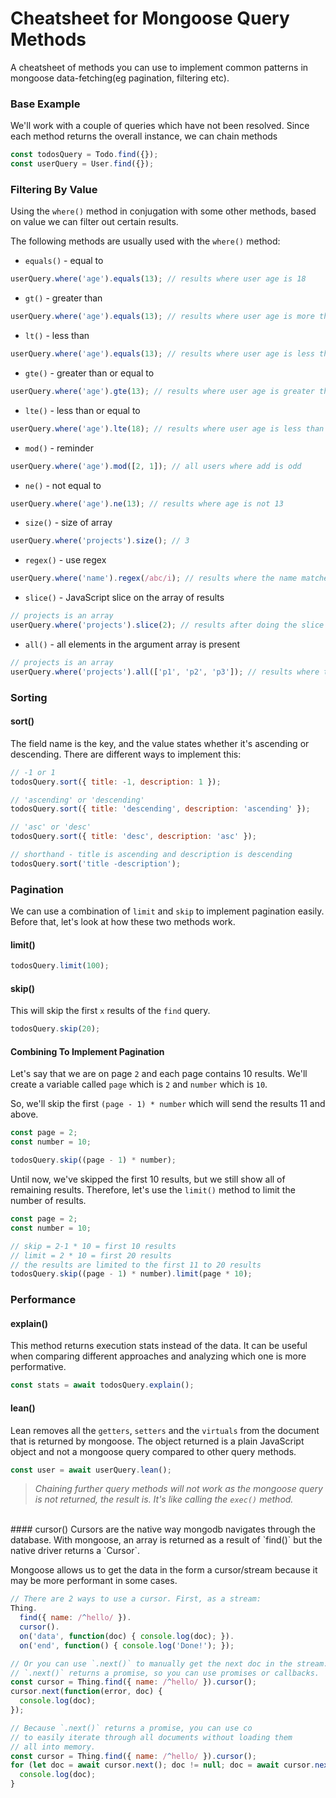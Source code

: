# Cheatsheet for Mongoose Query Methods
A cheatsheet of methods you can use to implement common patterns in mongoose data-fetching(eg pagination, filtering etc).

### Base Example
We'll work with a couple of queries which have not been resolved.
Since each method returns the overall instance, we can chain methods

```javascript
const todosQuery = Todo.find({});
const userQuery = User.find({});
```

### Filtering By Value
Using the `where()` method in conjugation with some other methods, based on value we can filter out certain results.

The following methods are usually used with the `where()` method:

* `equals()` - equal to
```javascript
userQuery.where('age').equals(13); // results where user age is 18
```
* `gt()` - greater than
```javascript
userQuery.where('age').equals(13); // results where user age is more than 18
```
* `lt()` - less than
```javascript
userQuery.where('age').equals(13); // results where user age is less than 18
```
* `gte()` - greater than or equal to
```javascript
userQuery.where('age').gte(13); // results where user age is greater than or equal to 18
```
* `lte()` - less than or equal to
```javascript
userQuery.where('age').lte(18); // results where user age is less than or equal to 18
```
* `mod()` - reminder
```javascript
userQuery.where('age').mod([2, 1]); // all users where add is odd
```
* `ne()` - not equal to
```javascript
userQuery.where('age').ne(13); // results where age is not 13
```
* `size()` - size of array
```javascript
userQuery.where('projects').size(); // 3
```
* `regex()` - use regex
```javascript
userQuery.where('name').regex(/abc/i); // results where the name matches the pattern
```
* `slice()` - JavaScript slice on the array of results
```javascript
// projects is an array
userQuery.where('projects').slice(2); // results after doing the slice on each result
```  
* `all()` - all elements in the argument array is present
```javascript
// projects is an array
userQuery.where('projects').all(['p1', 'p2', 'p3']); // results where the field has all the specified elements 
```

### Sorting
#### sort()
The field name is the key, and the value states whether it's ascending or descending. There are different ways to implement this:
```javascript
// -1 or 1
todosQuery.sort({ title: -1, description: 1 });

// 'ascending' or 'descending'
todosQuery.sort({ title: 'descending', description: 'ascending' });

// 'asc' or 'desc'
todosQuery.sort({ title: 'desc', description: 'asc' });

// shorthand - title is ascending and description is descending
todosQuery.sort('title -description');
```

### Pagination
We can use a combination of `limit` and `skip` to implement pagination easily.
Before that, let's look at how these two methods work.
#### limit()
```javascript
todosQuery.limit(100);
```

#### skip()
This will skip the first `x` results of the `find` query.
```javascript
todosQuery.skip(20);
```

#### Combining To Implement Pagination
Let's say that we are on page `2` and each page contains 10 results.
We'll create a variable called `page` which is `2` and `number` which is `10`.

So, we'll skip the first `(page - 1) * number` which will send the results 11 and above.

```javascript
const page = 2;
const number = 10;

todosQuery.skip((page - 1) * number);
```

Until now, we've skipped the first 10 results, but we still show all of remaining results.
Therefore, let's use the `limit()` method to limit the number of results.

```javascript
const page = 2;
const number = 10;

// skip = 2-1 * 10 = first 10 results
// limit = 2 * 10 = first 20 results
// the results are limited to the first 11 to 20 results
todosQuery.skip((page - 1) * number).limit(page * 10);
```

### Performance
#### explain()
This method returns execution stats instead of the data. 
It can be useful when comparing different approaches and analyzing which one is more performative.

```javascript
const stats = await todosQuery.explain();
```

#### lean()
Lean removes all the `getters`, `setters` and the `virtuals` from the document that is returned by mongoose.
 The object returned is a plain JavaScript object and not a mongoose query compared to other query methods.

```javascript
const user = await userQuery.lean();
```

><i>Chaining further query methods will not work as the mongoose query is not returned, the result is. 
> It's like calling the `exec()` method.</i>

<br>
#### cursor()
Cursors are the native way mongodb navigates through the database.
With mongoose, an array is returned as a result of `find()` but the native driver returns a `Cursor`.

Mongoose allows us to get the data in the form a cursor/stream because it may be more performant in some cases.

```javascript
// There are 2 ways to use a cursor. First, as a stream:
Thing.
  find({ name: /^hello/ }).
  cursor().
  on('data', function(doc) { console.log(doc); }).
  on('end', function() { console.log('Done!'); });

// Or you can use `.next()` to manually get the next doc in the stream.
// `.next()` returns a promise, so you can use promises or callbacks.
const cursor = Thing.find({ name: /^hello/ }).cursor();
cursor.next(function(error, doc) {
  console.log(doc);
});

// Because `.next()` returns a promise, you can use co
// to easily iterate through all documents without loading them
// all into memory.
const cursor = Thing.find({ name: /^hello/ }).cursor();
for (let doc = await cursor.next(); doc != null; doc = await cursor.next()) {
  console.log(doc);
}
```
